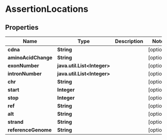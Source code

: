 # AssertionLocations

## Properties
Name | Type | Description | Notes
------------ | ------------- | ------------- | -------------
**cdna** | **String** |  |  [optional]
**aminoAcidChange** | **String** |  |  [optional]
**exonNumber** | **java.util.List&lt;Integer&gt;** |  |  [optional]
**intronNumber** | **java.util.List&lt;Integer&gt;** |  |  [optional]
**chr** | **String** |  |  [optional]
**start** | **Integer** |  |  [optional]
**stop** | **Integer** |  |  [optional]
**ref** | **String** |  |  [optional]
**alt** | **String** |  |  [optional]
**strand** | **String** |  |  [optional]
**referenceGenome** | **String** |  |  [optional]
